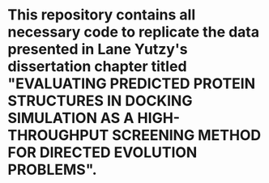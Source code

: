 # This repository contains all necessary code to replicate the data presented in Lane Yutzy's dissertation chapter titled "EVALUATING PREDICTED PROTEIN STRUCTURES IN DOCKING SIMULATION AS A HIGH-THROUGHPUT SCREENING METHOD FOR DIRECTED EVOLUTION PROBLEMS".
